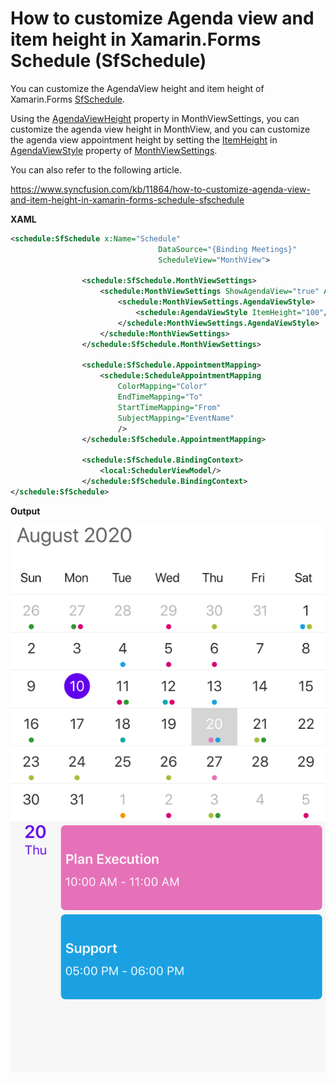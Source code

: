 # How to customize Agenda view and item height in Xamarin.Forms Schedule (SfSchedule)

You can customize the AgendaView height and item height of Xamarin.Forms [SfSchedule](https://help.syncfusion.com/xamarin/scheduler/overview).

Using the [AgendaViewHeight](https://help.syncfusion.com/cr/xamarin/Syncfusion.SfSchedule.XForms~Syncfusion.SfSchedule.XForms.MonthViewSettings~AgendaViewHeight.html) property in MonthViewSettings, you can customize the agenda view height in MonthView, and you can customize the agenda view appointment height by setting the [ItemHeight](https://help.syncfusion.com/cr/xamarin/Syncfusion.SfSchedule.XForms~Syncfusion.SfSchedule.XForms.MonthViewSettings~ItemHeight.html) in [AgendaViewStyle](https://help.syncfusion.com/cr/xamarin/Syncfusion.SfSchedule.XForms~Syncfusion.SfSchedule.XForms.MonthViewSettings~AgendaViewStyle.html) property of [MonthViewSettings](https://help.syncfusion.com/cr/cref_files/xamarin/Syncfusion.SfSchedule.XForms~Syncfusion.SfSchedule.XForms.MonthViewSettings.html).

You can also refer to the following article.

https://www.syncfusion.com/kb/11864/how-to-customize-agenda-view-and-item-height-in-xamarin-forms-schedule-sfschedule

**XAML**

``` xml
<schedule:SfSchedule x:Name="Schedule"
                                 DataSource="{Binding Meetings}"
                                 ScheduleView="MonthView">

                <schedule:SfSchedule.MonthViewSettings>
                    <schedule:MonthViewSettings ShowAgendaView="true" AgendaViewHeight="300">
                        <schedule:MonthViewSettings.AgendaViewStyle>
                            <schedule:AgendaViewStyle ItemHeight="100"/>
                        </schedule:MonthViewSettings.AgendaViewStyle>
                    </schedule:MonthViewSettings>
                </schedule:SfSchedule.MonthViewSettings>

                <schedule:SfSchedule.AppointmentMapping>
                    <schedule:ScheduleAppointmentMapping
                        ColorMapping="Color"
                        EndTimeMapping="To"
                        StartTimeMapping="From"
                        SubjectMapping="EventName"
                        />
                </schedule:SfSchedule.AppointmentMapping>

                <schedule:SfSchedule.BindingContext>
                    <local:SchedulerViewModel/>
                </schedule:SfSchedule.BindingContext>
</schedule:SfSchedule>
```
**Output**

![AgendaHeightCustomization](https://github.com/SyncfusionExamples/customize-agenda-view-and-item-schedule-height/blob/master/ScreenShot/AgendaHeightCustomization.png)
